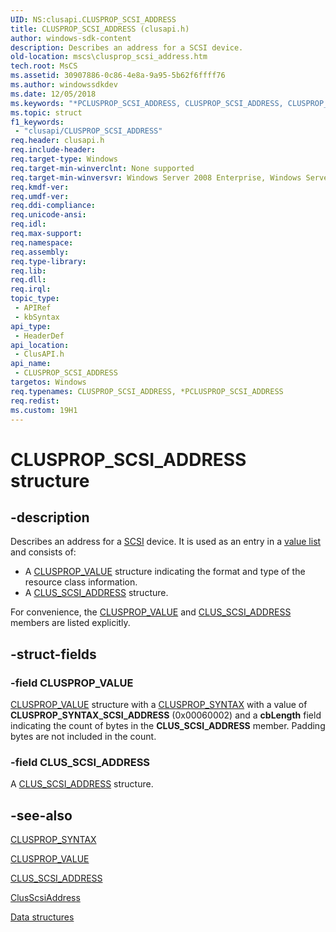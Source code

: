 ```yaml
---
UID: NS:clusapi.CLUSPROP_SCSI_ADDRESS
title: CLUSPROP_SCSI_ADDRESS (clusapi.h)
author: windows-sdk-content
description: Describes an address for a SCSI device.
old-location: mscs\clusprop_scsi_address.htm
tech.root: MsCS
ms.assetid: 30907886-0c86-4e8a-9a95-5b62f6ffff76
ms.author: windowssdkdev
ms.date: 12/05/2018
ms.keywords: "*PCLUSPROP_SCSI_ADDRESS, CLUSPROP_SCSI_ADDRESS, CLUSPROP_SCSI_ADDRESS structure [Failover Cluster], PCLUSPROP_SCSI_ADDRESS, PCLUSPROP_SCSI_ADDRESS structure pointer [Failover Cluster], _wolf_clusprop_scsi_address, clusapi/CLUSPROP_SCSI_ADDRESS, clusapi/PCLUSPROP_SCSI_ADDRESS, mscs.clusprop_scsi_address"
ms.topic: struct
f1_keywords: 
 - "clusapi/CLUSPROP_SCSI_ADDRESS"
req.header: clusapi.h
req.include-header: 
req.target-type: Windows
req.target-min-winverclnt: None supported
req.target-min-winversvr: Windows Server 2008 Enterprise, Windows Server 2008 Datacenter
req.kmdf-ver: 
req.umdf-ver: 
req.ddi-compliance: 
req.unicode-ansi: 
req.idl: 
req.max-support: 
req.namespace: 
req.assembly: 
req.type-library: 
req.lib: 
req.dll: 
req.irql: 
topic_type:
 - APIRef
 - kbSyntax
api_type:
 - HeaderDef
api_location:
 - ClusAPI.h
api_name:
 - CLUSPROP_SCSI_ADDRESS
targetos: Windows
req.typenames: CLUSPROP_SCSI_ADDRESS, *PCLUSPROP_SCSI_ADDRESS
req.redist: 
ms.custom: 19H1
---
```


# CLUSPROP_SCSI_ADDRESS structure


## -description


Describes an address for a <a href="https://docs.microsoft.com/previous-versions/windows/desktop/mscs/s-gly">SCSI</a> 
    device. It is used as an entry in a <a href="https://docs.microsoft.com/previous-versions/windows/desktop/mscs/value-lists">value list</a> and consists 
    of:
<ul>
<li>A <a href="https://docs.microsoft.com/previous-versions/windows/desktop/api/clusapi/ns-clusapi-clusprop_value">CLUSPROP_VALUE</a> structure indicating the format 
     and type of the resource class information.</li>
<li>A <a href="https://docs.microsoft.com/previous-versions/windows/desktop/api/clusapi/ns-clusapi-clus_scsi_address">CLUS_SCSI_ADDRESS</a> structure.</li>
</ul>For convenience, the <a href="https://docs.microsoft.com/previous-versions/windows/desktop/api/clusapi/ns-clusapi-clusprop_value">CLUSPROP_VALUE</a> and 
    <a href="https://docs.microsoft.com/previous-versions/windows/desktop/api/clusapi/ns-clusapi-clus_scsi_address">CLUS_SCSI_ADDRESS</a> members are listed explicitly.


## -struct-fields




### -field CLUSPROP_VALUE


<a href="https://docs.microsoft.com/previous-versions/windows/desktop/api/clusapi/ns-clusapi-clusprop_value">CLUSPROP_VALUE</a> structure with a <a href="https://docs.microsoft.com/previous-versions/windows/desktop/api/clusapi/ns-clusapi-clusprop_syntax">CLUSPROP_SYNTAX</a>  with a value 
       of <b>CLUSPROP_SYNTAX_SCSI_ADDRESS</b> (0x00060002) and a <b>cbLength</b> field indicating 
       the count of bytes in the <b>CLUS_SCSI_ADDRESS</b> member. Padding bytes are not included in the count.


### -field CLUS_SCSI_ADDRESS

A <a href="https://docs.microsoft.com/previous-versions/windows/desktop/api/clusapi/ns-clusapi-clus_scsi_address">CLUS_SCSI_ADDRESS</a> structure.


## -see-also




<a href="https://docs.microsoft.com/previous-versions/windows/desktop/api/clusapi/ns-clusapi-clusprop_syntax">CLUSPROP_SYNTAX</a>



<a href="https://docs.microsoft.com/previous-versions/windows/desktop/api/clusapi/ns-clusapi-clusprop_value">CLUSPROP_VALUE</a>



<a href="https://docs.microsoft.com/previous-versions/windows/desktop/api/clusapi/ns-clusapi-clus_resource_class_info">CLUS_SCSI_ADDRESS</a>



<a href="https://docs.microsoft.com/previous-versions/windows/desktop/mscs/clusscsiaddress-object">ClusScsiAddress</a>



<a href="https://docs.microsoft.com/previous-versions/windows/desktop/mscs/data-structures">Data structures</a>
 

 

